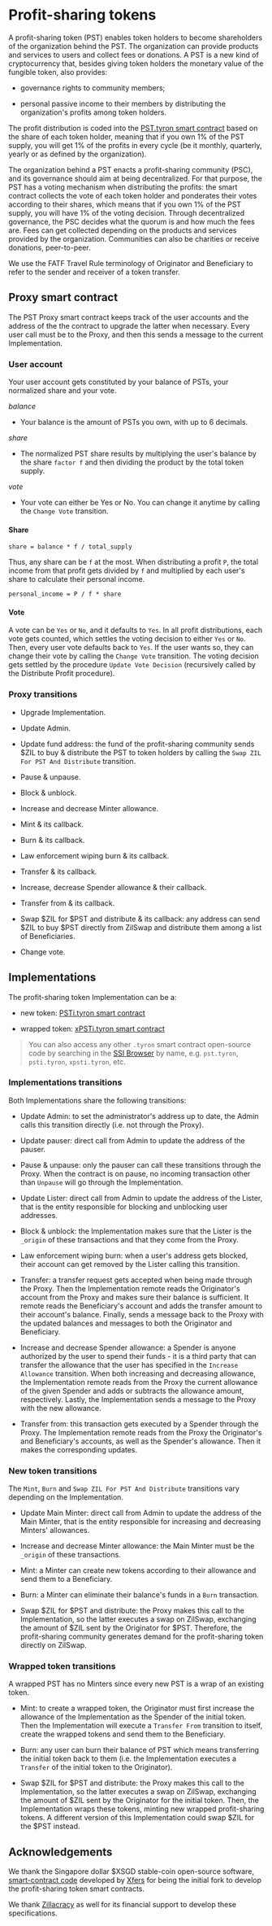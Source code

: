 # Profit-sharing tokens

A profit-sharing token (PST) enables token holders to become shareholders of the organization behind the PST. The organization can provide products and services to users and collect fees or donations. A PST is a new kind of cryptocurrency that, besides giving token holders the monetary value of the fungible token, also provides: 

- governance rights to community members;

- personal passive income to their members by distributing the organization's profits among token holders.

The profit distribution is coded into the [PST.tyron smart contract](./pst.tyron.scilla) based on the share of each token holder, meaning that if you own 1% of the PST supply, you will get 1% of the profits in every cycle (be it monthly, quarterly, yearly or as defined by the organization).

The organization behind a PST enacts a profit-sharing community (PSC), and its governance should aim at being decentralized. For that purpose, the PST has a voting mechanism when distributing the profits: the smart contract collects the vote of each token holder and ponderates their votes according to their shares, which means that if you own 1% of the PST supply, you will have 1% of the voting decision. Through decentralized governance, the PSC decides what the quorum is and how much the fees are. Fees can get collected depending on the products and services provided by the organization. Communities can also be charities or receive donations, peer-to-peer.


We use the FATF Travel Rule terminology of Originator and Beneficiary to refer to the sender and receiver of a token transfer.

## Proxy smart contract

The PST Proxy smart contract keeps track of the user accounts and the address of the  the contract to upgrade the latter when necessary. Every user call must be to the Proxy, and then this sends a message to the current Implementation.

### User account

Your user account gets constituted by your balance of PSTs, your normalized share and your vote.

*balance*

- Your balance is the amount of PSTs you own, with up to 6 decimals.

*share*

- The normalized PST share results by multiplying the user's balance by the share <code>factor f</code> and then dividing the product by the total token supply.

*vote*

- Your vote can either be Yes or No. You can change it anytime by calling the ```Change Vote``` transition.

#### Share

```
share = balance * f / total_supply
```

Thus, any share can be ```f``` at the most. When distributing a profit <code>P</code>, the total income from that profit gets divided by ```f``` and multiplied by each user's share to calculate their personal income.

```
personal_income = P / f * share
```

#### Vote

A vote can be ```Yes``` or ```No```, and it defaults to ```Yes```. In all profit distributions, each vote gets counted, which settles the voting decision to either ```Yes``` or ```No```. Then, every user vote defaults back to ```Yes```. If the user wants so, they can change their vote by calling the ```Change Vote``` transition. The voting decision gets settled by the procedure ```Update Vote Decision``` (recursively called by the Distribute Profit procedure).

### Proxy transitions

- Upgrade Implementation.

- Update Admin.

- Update fund address: the fund of the profit-sharing community sends $ZIL to buy & distribute the PST to token holders by calling the ```Swap ZIL For PST And Distribute``` transition.

- Pause & unpause.

- Block & unblock.

- Increase and decrease Minter allowance.

- Mint & its callback.

- Burn & its callback.

- Law enforcement wiping burn & its callback.

- Transfer & its callback.

- Increase, decrease Spender allowance & their callback.

- Transfer from & its callback.

- Swap $ZIL for $PST and distribute & its callback: any address can send $ZIL to buy $PST directly from ZilSwap and distribute them among a list of Beneficiaries.

- Change vote.

## Implementations

The profit-sharing token Implementation can be a:

- new token: [PSTi.tyron smart contract](./new-token/PSTi.tyron.scilla)

- wrapped token: [xPSTi.tyron smart contract](./wrapped-token/xPSTi.tyron.scilla)

> You can also access any other <code>.tyron</code> smart contract open-source code by searching in the [SSI Browser](https://ssibrowser.com) by name, e.g. ```pst.tyron```, ```psti.tyron```, ```xpsti.tyron```, etc.

### Implementations transitions

Both Implementations share the following transitions:

- Update Admin: to set the administrator's address up to date, the Admin calls this transition directly (i.e. not through the Proxy).

- Update pauser: direct call from Admin to update the address of the pauser.

- Pause & unpause: only the pauser can call these transitions through the Proxy. When the contract is on pause, no incoming transaction other than ```Unpause``` will go through the Implementation.

- Update Lister: direct call from Admin to update the address of the Lister, that is the entity responsible for blocking and unblocking user addresses.

- Block & unblock: the Implementation makes sure that the Lister is the ```_origin``` of these transactions and that they come from the Proxy.

- Law enforcement wiping burn: when a user's address gets blocked, their account can get removed by the Lister calling this transition.

- Transfer: a transfer request gets accepted when being made through the Proxy. Then the Implementation remote reads the Originator's account from the Proxy and makes sure their balance is sufficient. It remote reads the Beneficiary's account and adds the transfer amount to their account's balance. Finally, sends a message back to the Proxy with the updated balances and messages to both the Originator and Beneficiary.

- Increase and decrease Spender allowance: a Spender is anyone authorized by the user to spend their funds - it is a third party that can transfer the allowance that the user has specified in the ```Increase Allowance``` transition. When both increasing and decreasing allowance, the Implementation remote reads from the Proxy the current allowance of the given Spender and adds or subtracts the allowance amount, respectively. Lastly, the Implementation sends a message to the Proxy with the new allowance.

- Transfer from: this transaction gets executed by a Spender through the Proxy. The Implementation remote reads from the Proxy the Originator's and Beneficiary's accounts, as well as the Spender's allowance. Then it makes the corresponding updates.

### New token transitions

The ```Mint```, ```Burn``` and ```Swap ZIL For PST And Distribute``` transitions vary depending on the Implementation.

- Update Main Minter: direct call from Admin to update the address of the Main Minter, that is the entity responsible for increasing and decreasing Minters' allowances.

- Increase and decrease Minter allowance: the Main Minter must be the ```_origin``` of these transactions.

- Mint: a Minter can create new tokens according to their allowance and send them to a Beneficiary.

- Burn: a Minter can eliminate their balance's funds in a ```Burn``` transaction.

- Swap $ZIL for $PST and distribute: the Proxy makes this call to the Implementation, so the latter executes a swap on ZilSwap, exchanging the amount of $ZIL sent by the Originator for $PST. Therefore, the profit-sharing community generates demand for the profit-sharing token directly on ZilSwap.

### Wrapped token transitions

A wrapped PST has no Minters since every new PST is a wrap of an existing token.

- Mint: to create a wrapped token, the Originator must first increase the allowance of the Implementation as the Spender of the initial token. Then the Implementation will execute a ```Transfer From``` transition to itself, create the wrapped tokens and send them to the Beneficiary.

- Burn: any user can burn their balance of PST which means transferring the initial token back to them (i.e. the Implementation executes a ```Transfer``` of the initial token to the Originator).

- Swap $ZIL for $PST and distribute: the Proxy makes this call to the Implementation, so the latter executes a swap on ZilSwap, exchanging the amount of $ZIL sent by the Originator for the initial token. Then, the Implementation wraps these tokens, minting new wrapped profit-sharing tokens. A different version of this Implementation could swap $ZIL for the $PST instead.

## Acknowledgements

We thank the Singapore dollar $XSGD stable-coin open-source software, [smart-contract code](https://github.com/Xfers/StraitsX-tokens/tree/master/Zilliqa) developed by [Xfers](https://www.xfers.com/sg?) for being the initial fork to develop the profit-sharing token smart contracts.

We thank [Zillacracy](https://zillacracy.com/) as well for its financial support to develop these specifications.
